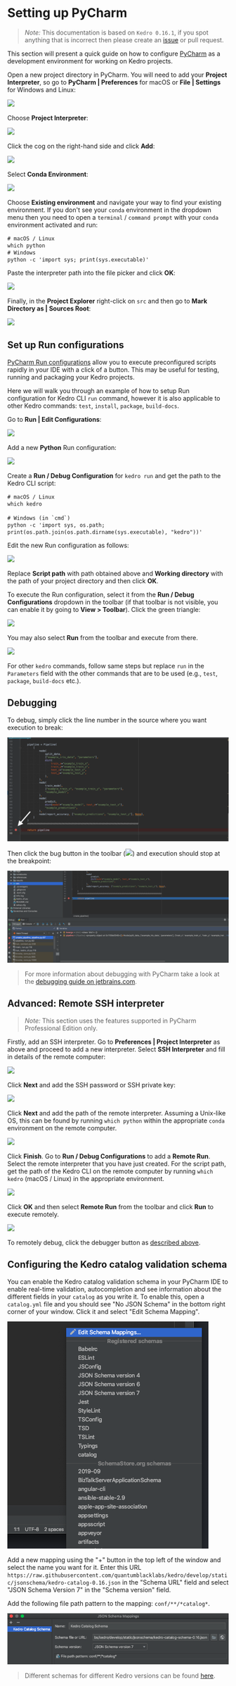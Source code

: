 # Setting up PyCharm

> *Note:* This documentation is based on `Kedro 0.16.1`, if you spot anything that is incorrect then please create an [issue](https://github.com/quantumblacklabs/kedro/issues) or pull request.

This section will present a quick guide on how to configure [PyCharm](https://www.jetbrains.com/pycharm/) as a development environment for working on Kedro projects.

Open a new project directory in PyCharm. You will need to add your **Project Interpreter**, so go to **PyCharm | Preferences** for macOS or **File | Settings** for Windows and Linux:

![](images/pycharm_preferences.png)

Choose **Project Interpreter**: <br />

![](images/pycharm_project_interpreter.png)

Click the cog on the right-hand side and click **Add**:

![](images/pycharm_add_interpreter.png)

Select **Conda Environment**:

![](images/pycharm_add_conda_env.png)

Choose **Existing environment** and navigate your way to find your existing environment. If you don't see your `conda` environment in the dropdown menu then you need to open a `terminal` / `command prompt` with your `conda` environment activated and run:

```console
# macOS / Linux
which python
# Windows
python -c 'import sys; print(sys.executable)'
```

Paste the interpreter path into the file picker and click **OK**: <br />

![](images/pycharm_select_conda_interpreter.png)

Finally, in the **Project Explorer** right-click on `src` and then go to **Mark Directory as | Sources Root**:

![](images/pycharm_mark_dir_as_sources_root.png)


## Set up Run configurations

[PyCharm Run configurations](https://www.jetbrains.com/help/pycharm/creating-and-editing-run-debug-configurations.html) allow you to execute preconfigured scripts rapidly in your IDE with a click of a button. This may be useful for testing, running and packaging your Kedro projects.

Here we will walk you through an example of how to setup Run configuration for Kedro CLI `run` command, however it is also applicable to other Kedro commands: `test`, `install`, `package`, `build-docs`.

Go to **Run | Edit Configurations**:

![](images/pycharm_edit_confs.png)

Add a new **Python** Run configuration:

![](images/pycharm_add_py_run_config.png)

Create a **Run / Debug Configuration** for `kedro run` and get the path to the Kedro CLI script:

```console
# macOS / Linux
which kedro

# Windows (in `cmd`)
python -c 'import sys, os.path; print(os.path.join(os.path.dirname(sys.executable), "kedro"))'
```

Edit the new Run configuration as follows:

![](images/pycharm_edit_py_run_config.png)

Replace **Script path** with path obtained above and **Working directory** with the path of your project directory and then click **OK**.

To execute the Run configuration, select it from the **Run / Debug Configurations** dropdown in the toolbar (if that toolbar is not visible, you can enable it by going to **View > Toolbar**). Click the green triangle:

![](images/pycharm_conf_run_button.png)

You may also select **Run** from the toolbar and execute from there. <br />

![](images/pycharm_conf_run_dropdown.png)

For other `kedro` commands, follow same steps but replace `run` in the `Parameters` field with the other commands that are to be used (e.g., `test`, `package`, `build-docs` etc.).


## Debugging

To debug, simply click the line number in the source where you want execution to break:

![](images/pycharm_add_breakpoint.png)

Then click the bug button in the toolbar (![](images/pycharm_debugger_button.png)) and execution should stop at the breakpoint:

![](images/pycharm_debugger_break.png)

>For more information about debugging with PyCharm take a look at the [debugging guide on jetbrains.com](https://www.jetbrains.com/help/pycharm/part-1-debugging-python-code.html).


## Advanced: Remote SSH interpreter

> *Note:* This section uses the features supported in PyCharm Professional Edition only.

Firstly, add an SSH interpreter. Go to **Preferences | Project Interpreter** as above and proceed to add a new interpreter. Select **SSH Interpreter** and fill in details of the remote computer:

![](images/pycharm_ssh_interpreter_1.png)

Click **Next** and add the SSH password or SSH private key:

![](images/pycharm_ssh_interpreter_2.png)

Click **Next** and add the path of the remote interpreter. Assuming a Unix-like OS, this can be found by running `which python` within the appropriate `conda` environment on the remote computer.

![](images/pycharm_ssh_interpreter_3.png)

Click **Finish**. Go to **Run / Debug Configurations** to add a **Remote Run**. Select the remote interpreter that you have just created. For the script path, get the path of the Kedro CLI on the remote computer by running `which kedro` (macOS / Linux) in the appropriate environment.

![](images/pycharm_ssh_runner.png)

Click **OK** and then select **Remote Run** from the toolbar and click **Run** to execute remotely.

![](images/pycharm_remote_run.png)

To remotely debug, click the debugger button as [described above](#debugging).

## Configuring the Kedro catalog validation schema

You can enable the Kedro catalog validation schema in your PyCharm IDE to enable real-time validation, autocompletion and see information about the different fields in your `catalog` as you write it. To enable this, open a `catalog.yml` file and you should see "No JSON Schema" in the bottom right corner of your window. Click it and select "Edit Schema Mapping".

![](images/pycharm_edit_schema_mapping.png)

Add a new mapping using the "+" button in the top left of the window and select the name you want for it. Enter this URL `https://raw.githubusercontent.com/quantumblacklabs/kedro/develop/static/jsonschema/kedro-catalog-0.16.json` in the "Schema URL" field and select "JSON Schema Version 7" in the "Schema version" field.

Add the following file path pattern to the mapping: `conf/**/*catalog*`.

![](images/pycharm_catalog_schema_mapping.png)

> Different schemas for different Kedro versions can be found [here](https://github.com/quantumblacklabs/kedro/tree/develop/static/jsonschema).

